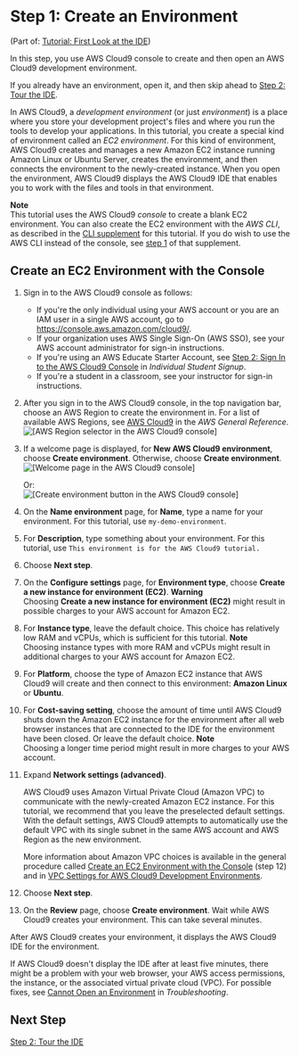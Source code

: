 # Step 1: Create an Environment<a name="tutorial-create-environment"></a>

\(Part of: [Tutorial: First Look at the IDE](tutorial.md)\)

In this step, you use AWS Cloud9 console to create and then open an AWS Cloud9 development environment\.

If you already have an environment, open it, and then skip ahead to [Step 2: Tour the IDE](tutorial-tour-ide.md)\.

In AWS Cloud9, a *development environment* \(or just *environment*\) is a place where you store your development project's files and where you run the tools to develop your applications\. In this tutorial, you create a special kind of environment called an *EC2 environment*\. For this kind of environment, AWS Cloud9 creates and manages a new Amazon EC2 instance running Amazon Linux or Ubuntu Server, creates the environment, and then connects the environment to the newly\-created instance\. When you open the environment, AWS Cloud9 displays the AWS Cloud9 IDE that enables you to work with the files and tools in that environment\.

**Note**  
This tutorial uses the AWS Cloud9 *console* to create a blank EC2 environment\. You can also create the EC2 environment with the *AWS CLI*, as described in the [CLI supplement](tutorial-basic-cli.md) for this tutorial\. If you do wish to use the AWS CLI instead of the console, see [step 1](tutorial-basic-cli.md#tutorial-create-environment-cli-step1) of that supplement\.

## Create an EC2 Environment with the Console<a name="tutorial-create-environment-console"></a>

1. Sign in to the AWS Cloud9 console as follows:
   + If you're the only individual using your AWS account or you are an IAM user in a single AWS account, go to [https://console\.aws\.amazon\.com/cloud9/](https://console.aws.amazon.com/cloud9/)\.
   + If your organization uses AWS Single Sign\-On \(AWS SSO\), see your AWS account administrator for sign\-in instructions\.
   + If you're using an AWS Educate Starter Account, see [Step 2: Sign In to the AWS Cloud9 Console](setup-student.md#setup-student-sign-in-ide) in *Individual Student Signup*\.
   + If you're a student in a classroom, see your instructor for sign\-in instructions\.

1. After you sign in to the AWS Cloud9 console, in the top navigation bar, choose an AWS Region to create the environment in\. For a list of available AWS Regions, see [AWS Cloud9](https://docs.aws.amazon.com/general/latest/gr/rande.html#cloud9_region) in the *AWS General Reference*\.  
![\[AWS Region selector in the AWS Cloud9 console\]](http://docs.aws.amazon.com/cloud9/latest/user-guide/images/console-region.png)

1. If a welcome page is displayed, for **New AWS Cloud9 environment**, choose **Create environment**\. Otherwise, choose **Create environment**\.  
![\[Welcome page in the AWS Cloud9 console\]](http://docs.aws.amazon.com/cloud9/latest/user-guide/images/console-welcome-new-env.png)

   Or:  
![\[Create environment button in the AWS Cloud9 console\]](http://docs.aws.amazon.com/cloud9/latest/user-guide/images/console-new-env.png)

1. On the **Name environment** page, for **Name**, type a name for your environment\. For this tutorial, use `my-demo-environment`\.

1. For **Description**, type something about your environment\. For this tutorial, use `This environment is for the AWS Cloud9 tutorial.`

1. Choose **Next step**\.

1. On the **Configure settings** page, for **Environment type**, choose **Create a new instance for environment \(EC2\)**\.
**Warning**  
Choosing **Create a new instance for environment \(EC2\)** might result in possible charges to your AWS account for Amazon EC2\.

1. For **Instance type**, leave the default choice\. This choice has relatively low RAM and vCPUs, which is sufficient for this tutorial\.
**Note**  
Choosing instance types with more RAM and vCPUs might result in additional charges to your AWS account for Amazon EC2\.

1. For **Platform**, choose the type of Amazon EC2 instance that AWS Cloud9 will create and then connect to this environment: **Amazon Linux** or **Ubuntu**\.

1. For **Cost\-saving setting**, choose the amount of time until AWS Cloud9 shuts down the Amazon EC2 instance for the environment after all web browser instances that are connected to the IDE for the environment have been closed\. Or leave the default choice\.
**Note**  
Choosing a longer time period might result in more charges to your AWS account\.

1. Expand **Network settings \(advanced\)**\.

   AWS Cloud9 uses Amazon Virtual Private Cloud \(Amazon VPC\) to communicate with the newly\-created Amazon EC2 instance\. For this tutorial, we recommend that you leave the preselected default settings\. With the default settings, AWS Cloud9 attempts to automatically use the default VPC with its single subnet in the same AWS account and AWS Region as the new environment\.

   More information about Amazon VPC choices is available in the general procedure called [Create an EC2 Environment with the Console](create-environment-main.md#create-environment-console) \(step 12\) and in [VPC Settings for AWS Cloud9 Development Environments](vpc-settings.md)\.

1. Choose **Next step**\.

1. On the **Review** page, choose **Create environment**\. Wait while AWS Cloud9 creates your environment\. This can take several minutes\.

After AWS Cloud9 creates your environment, it displays the AWS Cloud9 IDE for the environment\.

If AWS Cloud9 doesn't display the IDE after at least five minutes, there might be a problem with your web browser, your AWS access permissions, the instance, or the associated virtual private cloud \(VPC\)\. For possible fixes, see [Cannot Open an Environment](troubleshooting.md#troubleshooting-env-loading) in *Troubleshooting*\.

## Next Step<a name="tutorial-create-env-next"></a>

[Step 2: Tour the IDE](tutorial-tour-ide.md)